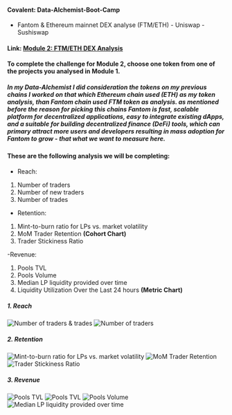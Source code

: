 #### Covalent: Data-Alchemist-Boot-Camp

- Fantom & Ethereum mainnet DEX analyse (FTM/ETH) - Uniswap - Sushiswap

#### Link: [Module 2: FTM/ETH DEX Analysis](https://www.covalenthq.com/platform/#/increment/pages/sabelo/module-2-ftmeth-dex-analysis/)

#### To complete the challenge for Module 2, choose one token from one of the projects you analysed in Module 1.

##### In my Data-Alchemist I did consideration the tokens on my previous chains I worked on that which Ethereum chain used (ETH) as my token analysis, than Fantom chain used FTM token as analysis. as mentioned before the reason for picking this chains Fantom is fast, scalable platform for decentralized applications, easy to integrate existing dApps, and a suitable for building decentralized finance (DeFi) tools, which can primary attract more users and developers resulting in mass adoption for Fantom to grow - that what we want to measure here.

#### These are the following analysis we will be completing:
- Reach:
1. Number of traders 
2. Number of new traders 
3. Number of trades 

- Retention:
1. Mint-to-burn ratio for LPs vs. market volatility
2. MoM Trader Retention **(Cohort Chart)**
3. Trader Stickiness Ratio

-Revenue: 
1. Pools TVL 
2. Pools Volume
3. Median LP liquidity provided over time
4. Liquidity Utilization Over the Last 24 hours **(Metric Chart)**

##### 1. Reach
![Number of traders & trades](https://github.com/SabeloMkhwanzi/Data-Alchemist-Boot-Camp-Module-2-Dex-/blob/main/Reach%20-%20No%20of%20new%20traders%20%26%20trades%20%202022-11-23%20.jpg)
![Number of traders](https://github.com/SabeloMkhwanzi/Data-Alchemist-Boot-Camp-Module-2-Dex-/blob/main/Reach%20-%20Number%20of%20traders%20%26%20%202022-11-23%20.jpg)

##### 2. Retention
![Mint-to-burn ratio for LPs vs. market volatility](https://github.com/SabeloMkhwanzi/Data-Alchemist-Boot-Camp-Module-2-Dex-/blob/main/Retention%20-%20Mint-to-burn%20ratio%20-%20LPs%20vs.%20MV%20-%20Uniswap%202022-11-23%20.jpg)
![MoM Trader Retention](https://github.com/SabeloMkhwanzi/Data-Alchemist-Boot-Camp-Module-2-Dex-/blob/main/Retention%20-%20MoM%20Trader%20Retention%20-%20Uniswap-Suhsi%20V2%20FTM-ETH%202022-11-23%20.jpg)
![Trader Stickiness Ratio](https://github.com/SabeloMkhwanzi/Data-Alchemist-Boot-Camp-Module-2-Dex-/blob/main/Retention%20-%20Trader%20Stickiness%20Ratio%20%20FTM-ETH%20%202022-11-23%20.jpg)

##### 3. Revenue
![Pools TVL ](https://github.com/SabeloMkhwanzi/Data-Alchemist-Boot-Camp-Module-2-Dex-/blob/main/Revenue%20-%20TVL%20(USD)%20-%20FTM-ETH%20pair%20on%20Sushiswap%20Fantom%202022-11-23%20.jpg)
![Pools TVL](https://github.com/SabeloMkhwanzi/Data-Alchemist-Boot-Camp-Module-2-Dex-/blob/main/Revenue%20-%20Pools%20Volume%20-%20FTM-WETH%20Pool%20on%20Uniswap%20V2%20(Fantom)%202022-11-23%20.jpg)
![Pools Volume](https://github.com/SabeloMkhwanzi/Data-Alchemist-Boot-Camp-Module-2-Dex-/blob/main/Revenue%20-%20Pools%20Volume%20-%20FTM-WETH%20Pool%20on%20Uniswap%20V2%20(Fantom)%202022-11-23%20.jpg)
![ Median LP liquidity provided over time](https://github.com/SabeloMkhwanzi/Data-Alchemist-Boot-Camp-Module-2-Dex-/blob/main/Revenue%20-%20Liquidity%20Utilization%20Over%20FTM-ETH%20Uniswap%202022-11-23.jpg)

